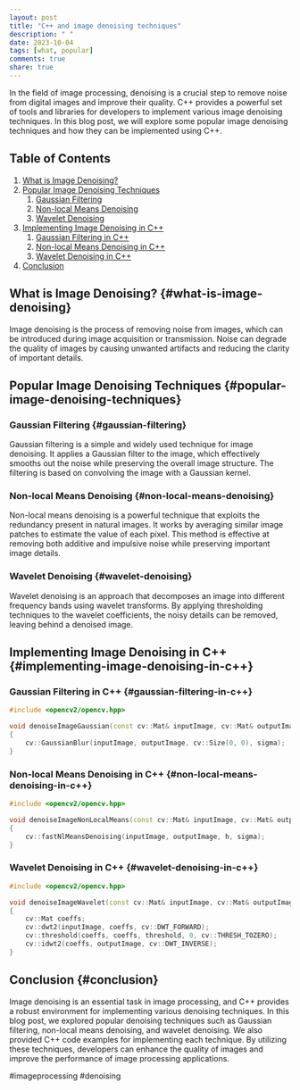 ```yaml
---
layout: post
title: "C++ and image denoising techniques"
description: " "
date: 2023-10-04
tags: [what, popular]
comments: true
share: true
---
```


In the field of image processing, denoising is a crucial step to remove noise from digital images and improve their quality. C++ provides a powerful set of tools and libraries for developers to implement various image denoising techniques. In this blog post, we will explore some popular image denoising techniques and how they can be implemented using C++.

## Table of Contents
1. [What is Image Denoising?](#what-is-image-denoising)
2. [Popular Image Denoising Techniques](#popular-image-denoising-techniques)
    1. [Gaussian Filtering](#gaussian-filtering)
    2. [Non-local Means Denoising](#non-local-means-denoising)
    3. [Wavelet Denoising](#wavelet-denoising)
3. [Implementing Image Denoising in C++](#implementing-image-denoising-in-c++)
    1. [Gaussian Filtering in C++](#gaussian-filtering-in-c++)
    2. [Non-local Means Denoising in C++](#non-local-means-denoising-in-c++)
    3. [Wavelet Denoising in C++](#wavelet-denoising-in-c++)
4. [Conclusion](#conclusion)

## What is Image Denoising? {#what-is-image-denoising}

Image denoising is the process of removing noise from images, which can be introduced during image acquisition or transmission. Noise can degrade the quality of images by causing unwanted artifacts and reducing the clarity of important details.

## Popular Image Denoising Techniques {#popular-image-denoising-techniques}

### Gaussian Filtering {#gaussian-filtering}

Gaussian filtering is a simple and widely used technique for image denoising. It applies a Gaussian filter to the image, which effectively smooths out the noise while preserving the overall image structure. The filtering is based on convolving the image with a Gaussian kernel.

### Non-local Means Denoising {#non-local-means-denoising}

Non-local means denoising is a powerful technique that exploits the redundancy present in natural images. It works by averaging similar image patches to estimate the value of each pixel. This method is effective at removing both additive and impulsive noise while preserving important image details.

### Wavelet Denoising {#wavelet-denoising}

Wavelet denoising is an approach that decomposes an image into different frequency bands using wavelet transforms. By applying thresholding techniques to the wavelet coefficients, the noisy details can be removed, leaving behind a denoised image.

## Implementing Image Denoising in C++ {#implementing-image-denoising-in-c++}

### Gaussian Filtering in C++ {#gaussian-filtering-in-c++}

```cpp
#include <opencv2/opencv.hpp>

void denoiseImageGaussian(const cv::Mat& inputImage, cv::Mat& outputImage, double sigma)
{
    cv::GaussianBlur(inputImage, outputImage, cv::Size(0, 0), sigma);
}
```

### Non-local Means Denoising in C++ {#non-local-means-denoising-in-c++}

```cpp
#include <opencv2/opencv.hpp>

void denoiseImageNonLocalMeans(const cv::Mat& inputImage, cv::Mat& outputImage, double h, double sigma)
{
    cv::fastNlMeansDenoising(inputImage, outputImage, h, sigma);
}
```

### Wavelet Denoising in C++ {#wavelet-denoising-in-c++}

```cpp
#include <opencv2/opencv.hpp>

void denoiseImageWavelet(const cv::Mat& inputImage, cv::Mat& outputImage, double threshold)
{
    cv::Mat coeffs;
    cv::dwt2(inputImage, coeffs, cv::DWT_FORWARD);
    cv::threshold(coeffs, coeffs, threshold, 0, cv::THRESH_TOZERO);
    cv::idwt2(coeffs, outputImage, cv::DWT_INVERSE);
}
```

## Conclusion {#conclusion}

Image denoising is an essential task in image processing, and C++ provides a robust environment for implementing various denoising techniques. In this blog post, we explored popular denoising techniques such as Gaussian filtering, non-local means denoising, and wavelet denoising. We also provided C++ code examples for implementing each technique. By utilizing these techniques, developers can enhance the quality of images and improve the performance of image processing applications.

#imageprocessing #denoising